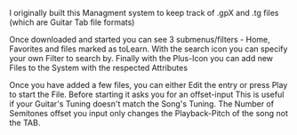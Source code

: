 I originally built this Managment system to keep track of .gpX and .tg files (which are Guitar Tab file formats)

Once downloaded and started you can see 3 submenus/filters - Home, Favorites and files marked as toLearn.
With the search icon you can specify your own Filter to search by.
Finally with the Plus-Icon you can add new Files to the System with the respected Attributes

Once you have added a few files, you can either Edit the entry or press Play to start the File.
Before starting it asks you for an offset-input
This is useful if your Guitar's Tuning doesn't match the Song's Tuning. The Number of Semitones offset you input only changes the Playback-Pitch of the song not the TAB.

